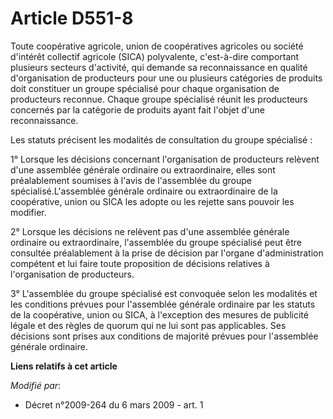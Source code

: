 # Article D551-8

Toute coopérative agricole, union de coopératives agricoles ou société d'intérêt collectif agricole (SICA) polyvalente,
c'est-à-dire comportant plusieurs secteurs d'activité, qui demande sa reconnaissance en qualité d'organisation de producteurs
pour une ou plusieurs catégories de produits doit constituer un groupe spécialisé pour chaque organisation de producteurs
reconnue. Chaque groupe spécialisé réunit les producteurs concernés par la catégorie de produits ayant fait l'objet d'une
reconnaissance. 

Les statuts précisent les modalités de consultation du groupe spécialisé : 

1° Lorsque les décisions concernant l'organisation de producteurs relèvent d'une assemblée générale ordinaire ou
extraordinaire, elles sont préalablement soumises à l'avis de l'assemblée du groupe spécialisé.L'assemblée générale ordinaire
ou extraordinaire de la coopérative, union ou SICA les adopte ou les rejette sans pouvoir les modifier. 

2° Lorsque les décisions ne relèvent pas d'une assemblée générale ordinaire ou extraordinaire, l'assemblée du groupe
spécialisé peut être consultée préalablement à la prise de décision par l'organe d'administration compétent et lui faire
toute proposition de décisions relatives à l'organisation de producteurs. 

3° L'assemblée du groupe spécialisé est convoquée selon les modalités et les conditions prévues pour l'assemblée générale
ordinaire par les statuts de la coopérative, union ou SICA, à l'exception des mesures de publicité légale et des règles de
quorum qui ne lui sont pas applicables. Ses décisions sont prises aux conditions de majorité prévues pour l'assemblée
générale ordinaire.

**Liens relatifs à cet article**

_Modifié par_:

  - Décret n°2009-264 du 6 mars 2009 - art. 1
